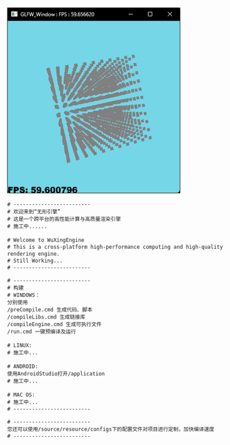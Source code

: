 ![image](https://github.com/XinRH/WuXingEngine/blob/main/source/resource/photos/Snipaste_2024-03-31_10-56-46.png?raw=true)

```
# -------------------------
# 欢迎来到“无形引擎”
# 这是一个跨平台的高性能计算与高质量渲染引擎
# 施工中......

# Welcome to WuXingEngine
# This is a cross-platform high-performance computing and high-quality rendering engine.
# Still Working...
# -------------------------
```

```
# -------------------------
# 构建
# WINDOWS：
分别使用
/preCompile.cmd 生成代码、脚本
/compileLibs.cmd 生成链接库
/compileEngine.cmd 生成可执行文件
/run.cmd 一键预编译及运行

# LINUX:
# 施工中...

# ANDROID:
使用AndroidStudio打开/application
# 施工中...

# MAC OS:
# 施工中...
# -------------------------
```

```
# -------------------------
您还可以使用/source/resource/configs下的配置文件对项目进行定制，加快编译速度
# -------------------------
```

 
